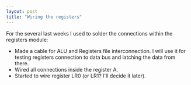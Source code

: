 ```yaml
---
layout: post
title: "Wiring the registers"
---
```


For the several last weeks I used to solder the connections within the registers module:
* Made a cable for ALU and Registers file interconnection. I will use it for testing registers connection to data bus and latching the data from there.
* Wired all connections inside the register A.
* Started to wire register LR0 (or LR1? I'll decide it later).

